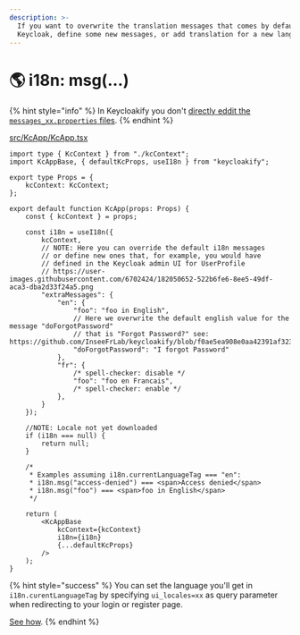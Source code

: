```yaml
---
description: >-
  If you want to overwrite the translation messages that comes by default with
  Keycloak, define some new messages, or add translation for a new language.
---
```


# 🌎 i18n: msg(...)

{% hint style="info" %}
In Keycloakify you don't [directly eddit the `messages_xx.properties` files](https://files.gitbook.com/v0/b/gitbook-x-prod.appspot.com/o/spaces%2FsspJ8BvaNa5VrAWRnnD0%2Fuploads%2FARZ2fA82vANcrQ30kEac%2FUntitled.png?alt=media\&token=14c35c9a-e78d-4cf0-9037-22097eb6071b). &#x20;
{% endhint %}

[src/KcApp/KcApp.tsx](https://github.com/garronej/keycloakify-starter/blob/main/src/KcApp/KcApp.tsx)

```tsx
import type { KcContext } from "./kcContext";
import KcAppBase, { defaultKcProps, useI18n } from "keycloakify";

export type Props = {
    kcContext: KcContext;
};

export default function KcApp(props: Props) {
    const { kcContext } = props;

    const i18n = useI18n({
        kcContext,
        // NOTE: Here you can override the default i18n messages
        // or define new ones that, for example, you would have
        // defined in the Keycloak admin UI for UserProfile
        // https://user-images.githubusercontent.com/6702424/182050652-522b6fe6-8ee5-49df-aca3-dba2d33f24a5.png
        "extraMessages": {
            "en": {
                "foo": "foo in English",
                // Here we overwrite the default english value for the message "doForgotPassword" 
                // that is "Forgot Password?" see: https://github.com/InseeFrLab/keycloakify/blob/f0ae5ea908e0aa42391af323b6d5e2fd371af851/src/lib/i18n/generated_messages/18.0.1/login/en.ts#L17
                "doForgotPassword": "I forgot Password"
            },
            "fr": {
                /* spell-checker: disable */
                "foo": "foo en Francais",
                /* spell-checker: enable */
            },
        }
    });

    //NOTE: Locale not yet downloaded
    if (i18n === null) {
        return null;
    }
    
    /* 
     * Examples assuming i18n.currentLanguageTag === "en":
     * i18n.msg("access-denied") === <span>Access denied</span>
     * i18n.msg("foo") === <span>foo in English</span>
     */

    return (
        <KcAppBase
            kcContext={kcContext}
            i18n={i18n}
            {...defaultKcProps}
        />
    );
}

```

{% hint style="success" %}
You can set the language you'll get in `i18n.curentLanguageTag` by specifying `ui_locales=xx` as query parameter when redirecting to your login or register page. &#x20;

[See how](context-persistence.md).
{% endhint %}
